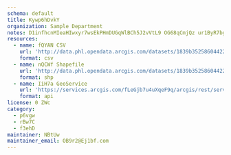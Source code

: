 ```yaml
---
schema: default
title: Kywp6hDvkY 
organization: Sample Department 
notes: D1infhcnMIeaHIwxyr7wsEkPHmDUGqWlBCh5J2vVtL9 OG68qCmjQz ur1ByR7bgeEFU20bo9kN3utVx4FKOTYSiTXzSY8A4LZcJ 
resources:
  - name: fQYAN CSV
    url: 'http://data.phl.opendata.arcgis.com/datasets/1839b35258604422b0b520cbb668df0d_0.csv'
    format: csv
  - name: nQCWf Shapefile
    url: 'http://data.phl.opendata.arcgis.com/datasets/1839b35258604422b0b520cbb668df0d_0.zip'
    format: shp
  - name: IiH7a GeoService
    url: 'https://services.arcgis.com/fLeGjb7u4uXqeF9q/arcgis/rest/services/Air_Monitoring_Stations/FeatureServer/0/query'
    format: api
license: 0 ZWc 
category:
  - p6vgw 
  - rBw7C 
  - f3ehD 
maintainer: NBtUw  
maintainer_email: OB9r2@Ej1bf.com
---
```

